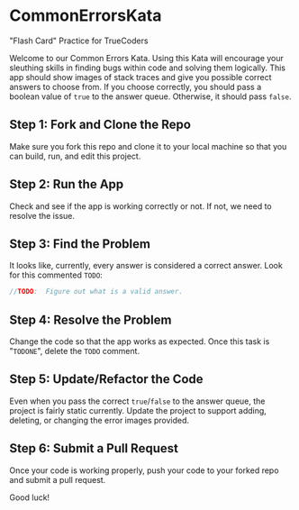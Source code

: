 # CommonErrorsKata
"Flash Card" Practice for TrueCoders

Welcome to our Common Errors Kata. Using this Kata will encourage your sleuthing skills in finding bugs within code and solving them logically. This app should show images of stack traces and give you possible correct answers to choose from. If you choose correctly, you should pass a boolean value of `true` to the answer queue. Otherwise, it should pass `false`.

## Step 1: Fork and Clone the Repo

Make sure you fork this repo and clone it to your local machine so that you can build, run, and edit this project.

## Step 2: Run the App

Check and see if the app is working correctly or not. If not, we need to resolve the issue.

## Step 3: Find the Problem

It looks like, currently, every answer is considered a correct answer. Look for this commented `TODO`:

```csharp
//TODO:  Figure out what is a valid answer.
```

## Step 4: Resolve the Problem

Change the code so that the app works as expected. Once this task is "`TODONE`", delete the `TODO` comment.

## Step 5: Update/Refactor the Code

Even when you pass the correct `true`/`false` to the answer queue, the project is fairly static currently. Update the project to support adding, deleting, or changing the error images provided.

## Step 6: Submit a Pull Request

Once your code is working properly, push your code to your forked repo and submit a pull request.

Good luck!
